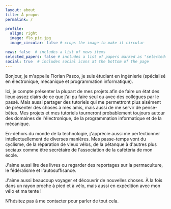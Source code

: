 ```yaml
---
layout: about
title: À propos
permalink: /

profile:
  align: right
  image: flo_pic.jpg
  image_circular: false # crops the image to make it circular

news: false  # includes a list of news items
selected_papers: false # includes a list of papers marked as "selected={true}"
social: true  # includes social icons at the bottom of the page
---
```


Bonjour, je m'appelle Florian Pasco, je suis étudiant en ingénierie (spécialisé en électronique, mécanique et programmation informatique).

Ici, je compte présenter la plupart de mes projets afin de faire un état des lieux assez clairs de ce que j'ai pu faire seul ou avec des collègues par le passé. Mais aussi partager des tutoriels qui me permettront plus aisément de présenter des choses à mes amis, mais aussi de me servir de pense-bêtes. Mes projets et mes tutoriels tourneront probablement toujours autour des domaines de l'électronique, de la programmation informatique et de la mécanique.

En-dehors du monde de la technologie, j'apprécie aussi me perfectionner intellectuellement de diverses manières. Mes passe-temps vont du cyclisme, de la réparation de vieux vélos, de la pétanque à d'autres plus sociaux comme être secrétaire de l'association de la cafétéria de mon école.

J'aime aussi lire des livres ou regarder des reportages sur la permaculture, le fédéralisme et l'autosuffisance.

J'aime aussi beaucoup voyager et découvrir de nouvelles choses. À la fois dans un rayon proche à pied et à vélo, mais aussi en expédition avec mon vélo et ma tente !

N'hésitez pas à me contacter pour parler de tout cela.
